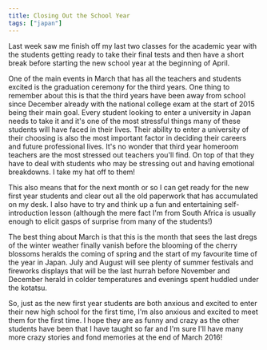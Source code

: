 ```yaml
---
title: Closing Out the School Year
tags: ["japan"]
---
```

Last week saw me finish off my last two classes for the academic year with the students getting ready to take their final tests and then have a short break before starting the new school year at the beginning of April.

One of the main events in March that has all the teachers and students excited is the graduation ceremony for the third years. One thing to remember about this is that the third years have been away from school since December already with the national college exam at the start of 2015 being their main goal. Every student looking to enter a university in Japan needs to take it and it's one of the most stressful things many of these students will have faced in their lives. Their ability to enter a university of their choosing is also the most important factor in deciding their careers and future professional lives. It's no wonder that third year homeroom teachers are the most stressed out teachers you'll find. On top of that they have to deal with students who may be stressing out and having emotional breakdowns. I take my hat off to them!

This also means that for the next month or so I can get ready for the new first year students and clear out all the old paperwork that has accumulated on my desk. I also have to try and think up a fun and entertaining self-introduction lesson (although the mere fact I'm from South Africa is usually enough to elicit gasps of surprise from many of the students!)

The best thing about March is that this is the month that sees the last dregs of the winter weather finally vanish before the blooming of the cherry blossoms heralds the coming of spring and the start of my favourite time of the year in Japan. July and August will see plenty of summer festivals and fireworks displays that will be the last hurrah before November and December herald in colder temperatures and evenings spent huddled under the kotatsu.

So, just as the new first year students are both anxious and excited to enter their new high school for the first time, I'm also anxious and excited to meet them for the first time. I hope they are as funny and crazy as the other students have been that I have taught so far and I'm sure I'll have many more crazy stories and fond memories at the end of March 2016!